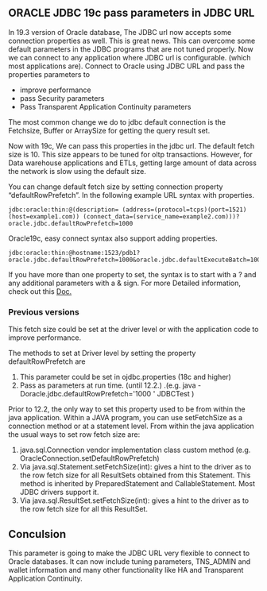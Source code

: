 ## ORACLE JDBC 19c pass parameters in JDBC URL


In 19.3 version of Oracle database, The JDBC url now accepts some connection properties as well.
This is great news. This can overcome some default parameters in the JDBC programs that are not tuned properly.
Now we can connect to any application where JDBC url is configurable. (which most applications are).
Connect to Oracle using JDBC URL and pass the properties parameters to
- improve performance
-  pass Security parameters
- Pass Transparent Application Continuity parameters

The most common change we do to jdbc default connection  is the Fetchsize, Buffer or ArraySize for getting the query result set.

Now with 19c, We can pass this properties in the jdbc url.  The default fetch size is 10. This size appears to be tuned for oltp transactions. However, for Data warehouse applications and ETLs,  getting large amount of data across the network is slow  using the default size.

You can change default fetch size by setting connection property “defaultRowPrefetch”.
 In the following example  URL syntax with properties.

```
jdbc:oracle:thin:@(description= (address=(protocol=tcps)(port=1521)(host=example1.com)) (connect_data=(service_name=example2.com)))?oracle.jdbc.defaultRowPrefetch=1000
```

Oracle19c, easy connect syntax also support adding properties.

```
jdbc:oracle:thin:@hostname:1523/pdb1?oracle.jdbc.defaultRowPrefetch=1000&oracle.jdbc.defaultExecuteBatch=1000
```

If you have more than one property to set, the syntax is to start with a ? and any additional parameters with a & sign.
For more Detailed information, check out this [Doc.](https://www.oracle.com/a/tech/docs/java-programming-with-oracle-database-19c.pdf)

### Previous versions

This fetch size could  be set at the driver level or with the application code to improve performance.

The methods  to set at Driver level by setting the property defaultRowPrefetch are
1.	 This parameter could be set in ojdbc.properties (18c and higher)
2.	Pass as parameters at run time. (until 12.2.)  .(e.g. java -Doracle.jdbc.defaultRowPrefetch='1000 '   JDBCTest )

Prior to 12.2, the only way to set this property used to be from within the java application.
Within a JAVA program, you can use setFetchSize as a connection method or at a statement level.
 From within the java application the usual ways to set row fetch size are:

1.	 java.sql.Connection vendor implementation class custom method (e.g. OracleConnection.setDefaultRowPrefetch)
2.	Via java.sql.Statement.setFetchSize(int): gives a hint to the driver as to the row fetch size for all ResultSets obtained from this Statement. This method is inherited by PreparedStatement and CallableStatement. Most JDBC drivers support it.
3.	Via java.sql.ResultSet.setFetchSize(int): gives a hint to the driver as to the row fetch size for all this ResultSet.

##  Conculsion

This parameter is going to make the JDBC URL very flexible to connect to Oracle databases. It can now include tuning parameters, TNS_ADMIN and wallet information and many other functionality like HA and Transparent Application Continuity.
